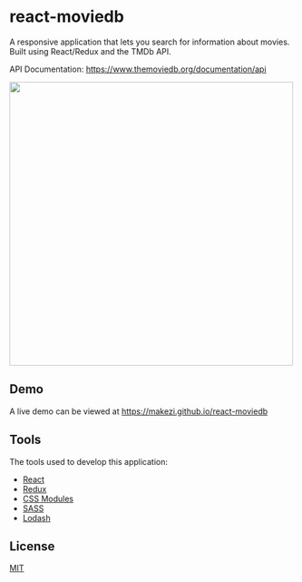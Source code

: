 # react-moviedb

A responsive application that lets you search for information about movies. Built using React/Redux and the TMDb API.

API Documentation: https://www.themoviedb.org/documentation/api

<img src="https://imgur.com/5kYREVh.png" height="500" />

## Demo

A live demo can be viewed at https://makezi.github.io/react-moviedb

## Tools

The tools used to develop this application:

* [React](https://reactjs.org/)
* [Redux](https://redux.js.org/)
* [CSS Modules](https://github.com/css-modules/css-modules)
* [SASS](http://sass-lang.com/)
* [Lodash](https://lodash.com/)

## License

[MIT](https://github.com/Makezi/react-moviedb/blob/master/LICENSE)
